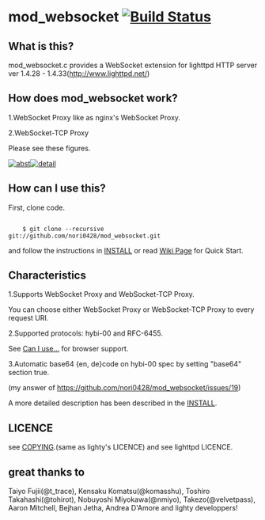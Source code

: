 mod_websocket [![Build Status](https://travis-ci.org/nori0428/mod_websocket.png?branch=master)](https://travis-ci.org/nori0428/mod_websocket)
=============

What is this?
-------

mod_websocket.c provides a WebSocket extension for lighttpd HTTP server ver 1.4.28 - 1.4.33(http://www.lighttpd.net/)

How does mod_websocket work?
------

1.WebSocket Proxy like as nginx's WebSocket Proxy.

2.WebSocket-TCP Proxy

  Please see these figures.

  [![abst](https://lh3.googleusercontent.com/-mybZ2qfyAek/S4JcS6DpUtI/AAAAAAAAAFk/6JjcPLk_6PE/s144/demo_sequence.jpg)](https://picasaweb.google.com/lh/photo/KnX-73pr7ApCabc9NqBqNQ?feat=directlink)[![detail](https://lh5.googleusercontent.com/-C56_ous2TEI/S4JTaajRaRI/AAAAAAAAAFc/n5o5oYfYjMU/s144/websocket-mod_websocket-flow.jpg)](https://picasaweb.google.com/lh/photo/fb97lbN-O1Q5VkfJXyqN2w?feat=directlink)

How can I use this?
------

First, clone code.

<code>
    $ git clone --recursive git://github.com/nori0428/mod_websocket.git
</code>

and follow the instructions in [INSTALL](https://github.com/nori0428/mod_websocket/blob/master/INSTALL) or read [Wiki Page](https://github.com/nori0428/mod_websocket/wiki/_pages) for Quick Start.

Characteristics
------

1.Supports WebSocket Proxy and WebSocket-TCP Proxy.

  You can choose either WebSocket Proxy or WebSocket-TCP Proxy to every request URI.

2.Supported protocols: hybi-00 and RFC-6455.

  See [Can I use...](http://caniuse.com/#feat=websockets) for browser support.

3.Automatic base64 {en, de}code on hybi-00 spec by setting "base64" section true.

  (my answer of https://github.com/nori0428/mod_websocket/issues/19)

  A more detailed description has been described in the [INSTALL](https://github.com/nori0428/mod_websocket/blob/master/INSTALL).

LICENCE
------

see  [COPYING](https://github.com/nori0428/mod_websocket/blob/master/COPYING).(same as lighty's LICENCE) and see lighttpd LICENCE.

great thanks to
------

Taiyo Fujii(@t_trace), Kensaku Komatsu(@komasshu), Toshiro Takahashi(@tohirot), Nobuyoshi Miyokawa(@nmiyo), Takezo(@velvetpass), Aaron Mitchell, Bejhan Jetha, Andrea D'Amore
and lighty developpers!
